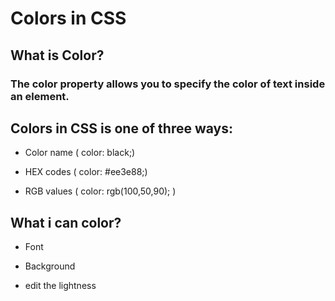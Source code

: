 # Colors in CSS

## What is Color?

### The color property allows you to specify the color of text inside an element.


## Colors in CSS is one of three ways:

- Color name ( color: black;)

- HEX codes ( color:  #ee3e88;)

- RGB values ( color:  rgb(100,50,90); )

## What i can color?

- Font

- Background

- edit the lightness 